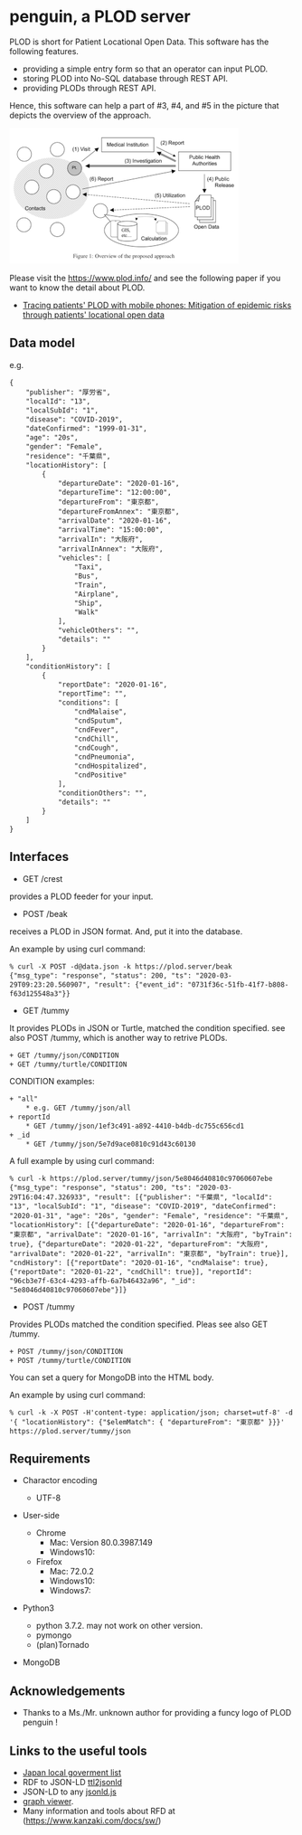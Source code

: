 penguin, a PLOD server
======================

PLOD is short for Patient Locational Open Data.
This software has the following features.

- providing a simple entry form so that an operator can input PLOD.
- storing PLOD into No-SQL database through REST API.
- providing PLODs through REST API.

Hence, this software can help a part of #3, #4, and #5 in the picture that depicts the overview of the approach.

![the overview of the proposed approach](PLOD-overview-proposed-approach.png)

Please visit the https://www.plod.info/ and see the following paper if you want to know the detail about PLOD.

- [Tracing patients' PLOD with mobile phones: Mitigation of epidemic risks through patients' locational open data](https://arxiv.org/abs/2003.06199)

## Data model

e.g.

```
{
    "publisher": "厚労省",
    "localId": "13",
    "localSubId": "1",
    "disease": "COVID-2019",
    "dateConfirmed": "1999-01-31",
    "age": "20s",
    "gender": "Female",
    "residence": "千葉県",
    "locationHistory": [
        {
            "departureDate": "2020-01-16",
            "departureTime": "12:00:00",
            "departureFrom": "東京都",
            "departureFromAnnex": "東京都",
            "arrivalDate": "2020-01-16",
            "arrivalTime": "15:00:00",
            "arrivalIn": "大阪府",
            "arrivalInAnnex": "大阪府",
            "vehicles": [
                "Taxi",
                "Bus",
                "Train",
                "Airplane",
                "Ship",
                "Walk"
            ],
            "vehicleOthers": "",
            "details": ""
        }
    ],
    "conditionHistory": [
        {
            "reportDate": "2020-01-16",
            "reportTime": "",
            "conditions": [
                "cndMalaise",
                "cndSputum",
                "cndFever",
                "cndChill",
                "cndCough",
                "cndPneumonia",
                "cndHospitalized",
                "cndPositive"
            ],
            "conditionOthers": "",
            "details": ""
        }
    ]
}
```

## Interfaces

- GET /crest

provides a PLOD feeder for your input.

- POST /beak

receives a PLOD in JSON format.
And, put it into the database.

An example by using curl command:
```
% curl -X POST -d@data.json -k https://plod.server/beak
{"msg_type": "response", "status": 200, "ts": "2020-03-29T09:23:20.560907", "result": {"event_id": "0731f36c-51fb-41f7-b808-f63d125548a3"}}
```

- GET /tummy

It provides PLODs in JSON or Turtle, matched the condition specified.
see also POST /tummy, which is another way to retrive PLODs.

    + GET /tummy/json/CONDITION
    + GET /tummy/turtle/CONDITION

CONDITION examples:

    + "all"
        * e.g. GET /tummy/json/all
    + reportId
        * GET /tummy/json/1ef3c491-a892-4410-b4db-dc755c656cd1
    + _id
        * GET /tummy/json/5e7d9ace0810c91d43c60130

A full example by using curl command:
```
% curl -k https://plod.server/tummy/json/5e8046d40810c97060607ebe
{"msg_type": "response", "status": 200, "ts": "2020-03-29T16:04:47.326933", "result": [{"publisher": "千葉県", "localId": "13", "localSubId": "1", "disease": "COVID-2019", "dateConfirmed": "2020-01-31", "age": "20s", "gender": "Female", "residence": "千葉県", "locationHistory": [{"departureDate": "2020-01-16", "departureFrom": "東京都", "arrivalDate": "2020-01-16", "arrivalIn": "大阪府", "byTrain": true}, {"departureDate": "2020-01-22", "departureFrom": "大阪府", "arrivalDate": "2020-01-22", "arrivalIn": "東京都", "byTrain": true}], "cndHistory": [{"reportDate": "2020-01-16", "cndMalaise": true}, {"reportDate": "2020-01-22", "cndChill": true}], "reportId": "96cb3e7f-63c4-4293-affb-6a7b46432a96", "_id": "5e8046d40810c97060607ebe"}]}
```

- POST /tummy

Provides PLODs matched the condition specified.
Pleas see also GET /tummy.

    + POST /tummy/json/CONDITION
    + POST /tummy/turtle/CONDITION

You can set a query for MongoDB into the HTML body.

An example by using curl command:
```
% curl -k -X POST -H'content-type: application/json; charset=utf-8' -d '{ "locationHistory": {"$elemMatch": { "departureFrom": "東京都" }}}' https://plod.server/tummy/json
```

## Requirements

- Charactor encoding
    + UTF-8

- User-side
    + Chrome
        * Mac: Version 80.0.3987.149
        * Windows10:
    + Firefox
        * Mac: 72.0.2
        * Windows10:
        * Windows7:

- Python3
    + python 3.7.2.  may not work on other version.
    + pymongo
    + (plan)Tornado

- MongoDB

## Acknowledgements

- Thanks to a Ms./Mr. unknown author for providing a funcy logo of PLOD penguin !

## Links to the useful tools

- [Japan local goverment list](https://www.soumu.go.jp/denshijiti/code.html)
- RDF to JSON-LD [ttl2jsonld](https://frogcat.github.io/ttl2jsonld/demo/a)
- JSON-LD to any [jsonld.js](https://github.com/digitalbazaar/jsonld.js)
- [graph viewer](https://www.kanzaki.com/works/2009/pub/graph-draw).
- Many information and tools about RFD at (https://www.kanzaki.com/docs/sw/)

